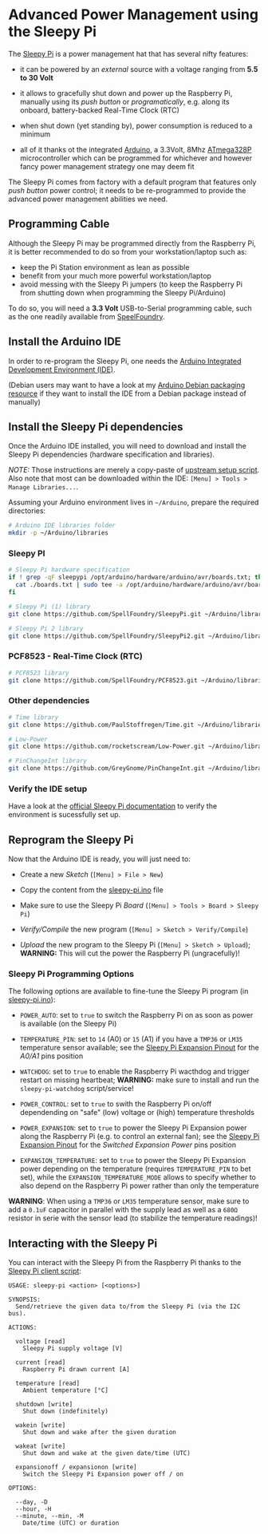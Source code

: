 Advanced Power Management using the Sleepy Pi
=============================================

The [Sleepy Pi][sleepy-pi] is a power management hat that has several nifty features:

* it can be powered by an _external_ source with a voltage ranging from **5.5 to 30 Volt**

* it allows to gracefully shut down and power up the Raspberry Pi, manually using its _push button_
  or _programatically_, e.g. along its onboard, battery-backed Real-Time Clock (RTC)

* when shut down (yet standing by), power consumption is reduced to a minimum

* all of it thanks ot the integrated [Arduino][arduino], a 3.3Volt, 8Mhz [ATmega328P][atmega328p]
  microcontroller which can be programmed for whichever and however fancy power management strategy
  one may deem fit

[sleepy-pi]: https://spellfoundry.com/product/sleepy-pi-2/
[arduino]: https://www.arduino.cc/
[atmega328p]: https://www.microchip.com/wwwproducts/en/ATMEGA328P

The Sleepy Pi comes from factory with a default program that features only _push button_ power
control; it needs to be re-programmed to provide the advanced power management abilities we
need.


Programming Cable
-----------------

Although the Sleepy Pi may be programmed directly from the Raspberry Pi, it is better recommended to
do so from your workstation/laptop such as:
- keep the Pi Station environment as lean as possible
- benefit from your much more powerful workstation/laptop
- avoid messing with the Sleepy Pi jumpers
  (to keep the Raspberry Pi from shutting down when programming the Sleepy Pi/Arduino)

To do so, you will need a **3.3 Volt** USB-to-Serial programming cable, such as the one readily
available from [SpeelFoundry][sleepy-pi-cable].

[sleepy-pi-cable]: https://spellfoundry.com/product/sleepy-pi-external-programming-adapter-console/


Install the Arduino IDE
-----------------------

In order to re-program the Sleepy Pi, one needs the [Arduino Integrated Development Environment (IDE)][arduino-ide].

[arduino-ide]: https://www.arduino.cc/en/Main/Software

(Debian users may want to have a look at my [Arduino Debian packaging resource][arduino-debian] if
they want to install the IDE from a Debian package instead of manually)

[arduino-debian]: https://github.com/cedric-dufour/debian/tree/master/all/arduino


Install the Sleepy Pi dependencies
----------------------------------

Once the Arduino IDE installed, you will need to download and install the Sleepy Pi dependencies
(hardware specification and libraries).

_NOTE:_ Those instructions are merely a copy-paste of [upstream setup script][sleepy-pi-setup].
Also note that most can be downloaded within the IDE: `[Menu] > Tools > Manage Libraries...`.

[sleepy-pi-setup]: https://github.com/SpellFoundry/Sleepy-Pi-Setup/blob/master/Sleepy-Pi-Setup.sh

Assuming your Arduino environment lives in `~/Arduino`, prepare the required directories:

``` bash
# Arduino IDE libraries folder
mkdir -p ~/Arduino/libraries
```

### Sleepy PI

``` bash
# Sleepy Pi hardware specification
if ! grep -qF sleepypi /opt/arduino/hardware/arduino/avr/boards.txt; then
  cat ./boards.txt | sudo tee -a /opt/arduino/hardware/arduino/avr/boards.txt
fi

# Sleepy Pi (1) library
git clone https://github.com/SpellFoundry/SleepyPi.git ~/Arduino/libraries/SleepyPi

# Sleepy Pi 2 library
git clone https://github.com/SpellFoundry/SleepyPi2.git ~/Arduino/libraries/SleepyPi2
```

### PCF8523 - Real-Time Clock (RTC)

``` bash
# PCF8523 library
git clone https://github.com/SpellFoundry/PCF8523.git ~/Arduino/libraries/PCF8523
```

### Other dependencies

``` bash
# Time library
git clone https://github.com/PaulStoffregen/Time.git ~/Arduino/libraries/Time

# Low-Power
git clone https://github.com/rocketscream/Low-Power.git ~/Arduino/libraries/LowPower

# PinChangeInt library
git clone https://github.com/GreyGnome/PinChangeInt.git ~/Arduino/libraries/PinChangeInt
```

### Verify the IDE setup

Have a look at the [official Sleepy Pi documentation][sleepy-pi-ide] to verify the environment is
sucessfully set up.

[sleepy-pi-ide]: https://spellfoundry.com/docs/programming-from-the-arduino-ide/


Reprogram the Sleepy Pi
-----------------------

Now that the Arduino IDE is ready, you will just need to:

* Create a new _Sketch_ (`[Menu] > File > New`)

* Copy the content from the [sleepy-pi.ino](./sleepy-pi.ino) file

* Make sure to use the Sleepy Pi _Board_ (`[Menu] > Tools > Board > Sleepy Pi`)

* _Verify/Compile_ the new program (`[Menu] > Sketch > Verify/Compile`)

* _Upload_ the new program to the Sleepy Pi (`[Menu] > Sketch > Upload`);
  **WARNING:** This will cut the power the Raspberry Pi (ungracefully)!

### Sleepy Pi Programming Options

The following options are available to fine-tune the Sleepy Pi program (in [sleepy-pi.ino](./sleepy-pi.ino)):

* `POWER_AUTO`: set to `true` to switch the Raspberry Pi on as soon as power is available
  (on the Sleepy Pi)

* `TEMPERATURE_PIN`: set to `14` (A0) or `15` (A1) if you have a `TMP36` or `LM35` temperature
  sensor available; see the [Sleepy Pi Expansion Pinout][sleepy-pi-pinout] for the _A0/A1_ pins
  position

* `WATCHDOG`: set to `true` to enable the Raspberry Pi wacthdog and trigger restart on missing
  heartbeat; **WARNING:** make sure to install and run the `sleepy-pi-watchdog` script/service!

* `POWER_CONTROL`: set to `true` to swith the Raspberry Pi on/off dependending on
  "safe" (low) voltage or (high) temperature thresholds

* `POWER_EXPANSION`: set to `true` to power the Sleepy Pi Expansion power along the
  Raspberry Pi (e.g. to control an external fan); see the [Sleepy Pi Expansion Pinout][sleepy-pi-pinout]
  for the _Switched Expansion Power_ pins position

* `EXPANSION_TEMPERATURE`: set to `true` to power the Sleepy Pi Expansion power depending on the
  temperature (requires `TEMPERATURE_PIN` to bet set), while the `EXPANSION_TEMPERATURE_MODE` allows
  to specify whether to also depend on the Raspberry Pi power rather than only the temperature

[sleepy-pi-pinout]: https://spellfoundry.com/docs/connecting-the-sleepy-pi-2-expansion-io/

**WARNING**: When using a `TMP36` or `LM35` temperature sensor, make sure to add a `0.1uF` capacitor
in parallel with the supply lead as well as a `680Ω` resistor in serie with the sensor lead (to
stabilize the temperature readings)!


Interacting with the Sleepy Pi
------------------------------

You can interact with the Sleepy Pi from the Raspberry Pi thanks to the [Sleepy Pi client script][sleepy-pi-client]:

``` text
USAGE: sleepy-pi <action> [<options>]

SYNOPSIS:
  Send/retrieve the given data to/from the Sleepy Pi (via the I2C bus).

ACTIONS:

  voltage [read]
    Sleepy Pi supply voltage [V]

  current [read]
    Raspberry Pi drawn current [A]

  temperature [read]
    Ambient temperature [°C]

  shutdown [write]
    Shut down (indefinitely)

  wakein [write]
    Shut down and wake after the given duration

  wakeat [write]
    Shut down and wake at the given date/time (UTC)

  expansionoff / expansionon [write]
    Switch the Sleepy Pi Expansion power off / on

OPTIONS:

  --day, -D
  --hour, -H
  --minute, --min, -M
    Date/time (UTC) or duration
```

[sleepy-pi-client]: ../ansible/roles/sleepypi/files/sleepy-pi.py
